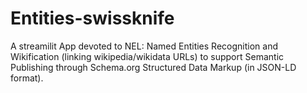 # Entities-swissknife
A streamilit App devoted to NEL: Named Entities Recognition and Wikification (linking wikipedia/wikidata URLs) to support Semantic Publishing through Schema.org Structured Data Markup (in JSON-LD format).
